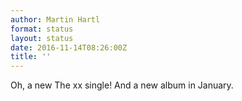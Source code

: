 ```yaml
---
author: Martin Hartl
format: status
layout: status
date: 2016-11-14T08:26:00Z
title: ''
---
```

Oh, a new The xx single! And a new album in January.